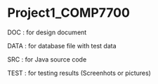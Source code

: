 # Project1_COMP7700

DOC   : for design document

DATA  : for database file with test data

SRC   : for Java source code

TEST  : for testing results (Screenhots or pictures)
